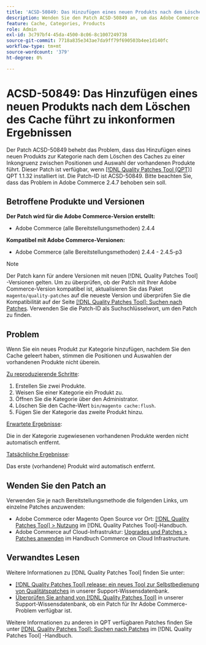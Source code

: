 ```yaml
---
title: 'ACSD-50849: Das Hinzufügen eines neuen Produkts nach dem Löschen des Cache führt zu inkonformen Ergebnissen'
description: Wenden Sie den Patch ACSD-50849 an, um das Adobe Commerce-Problem zu beheben, bei dem das Hinzufügen eines neuen Produkts zur Kategorie nach dem Löschen des Caches zu einer Inkongruenz zwischen Positionen und Auswahl der vorhandenen Produkte führt.
feature: Cache, Categories, Products
role: Admin
exl-id: 3c797bf4-45da-4500-8c06-8c1007249738
source-git-commit: 7718a835e343ae7da9ff79f690503b4ee1d140fc
workflow-type: tm+mt
source-wordcount: '379'
ht-degree: 0%

---
```


# ACSD-50849: Das Hinzufügen eines neuen Produkts nach dem Löschen des Cache führt zu inkonformen Ergebnissen

Der Patch ACSD-50849 behebt das Problem, dass das Hinzufügen eines neuen Produkts zur Kategorie nach dem Löschen des Caches zu einer Inkongruenz zwischen Positionen und Auswahl der vorhandenen Produkte führt. Dieser Patch ist verfügbar, wenn [[!DNL Quality Patches Tool (QPT)]](/help/announcements/adobe-commerce-announcements/magento-quality-patches-released-new-tool-to-self-serve-quality-patches.md) QPT 1.1.32 installiert ist. Die Patch-ID ist ACSD-50849. Bitte beachten Sie, dass das Problem in Adobe Commerce 2.4.7 behoben sein soll.

## Betroffene Produkte und Versionen

**Der Patch wird für die Adobe Commerce-Version erstellt:**

* Adobe Commerce (alle Bereitstellungsmethoden) 2.4.4

**Kompatibel mit Adobe Commerce-Versionen:**

* Adobe Commerce (alle Bereitstellungsmethoden) 2.4.4 - 2.4.5-p3

>[!NOTE]
>
>Der Patch kann für andere Versionen mit neuen [!DNL Quality Patches Tool] -Versionen gelten. Um zu überprüfen, ob der Patch mit Ihrer Adobe Commerce-Version kompatibel ist, aktualisieren Sie das Paket `magento/quality-patches` auf die neueste Version und überprüfen Sie die Kompatibilität auf der Seite [[!DNL Quality Patches Tool]: Suchen nach Patches](https://experienceleague.adobe.com/tools/commerce-quality-patches/index.html). Verwenden Sie die Patch-ID als Suchschlüsselwort, um den Patch zu finden.

## Problem

Wenn Sie ein neues Produkt zur Kategorie hinzufügen, nachdem Sie den Cache geleert haben, stimmen die Positionen und Auswahlen der vorhandenen Produkte nicht überein.

<u>Zu reproduzierende Schritte</u>:

1. Erstellen Sie zwei Produkte.
1. Weisen Sie einer Kategorie ein Produkt zu.
1. Öffnen Sie die Kategorie über den Administrator.
1. Löschen Sie den Cache-Wert `bin/magento cache:flush`.
1. Fügen Sie der Kategorie das zweite Produkt hinzu.

<u>Erwartete Ergebnisse</u>:

Die in der Kategorie zugewiesenen vorhandenen Produkte werden nicht automatisch entfernt.

<u>Tatsächliche Ergebnisse</u>:

Das erste (vorhandene) Produkt wird automatisch entfernt.

## Wenden Sie den Patch an

Verwenden Sie je nach Bereitstellungsmethode die folgenden Links, um einzelne Patches anzuwenden:

* Adobe Commerce oder Magento Open Source vor Ort: [[!DNL Quality Patches Tool] > Nutzung](https://experienceleague.adobe.com/docs/commerce-operations/tools/quality-patches-tool/usage.html) im [!DNL Quality Patches Tool]-Handbuch.
* Adobe Commerce auf Cloud-Infrastruktur: [Upgrades und Patches > Patches anwenden](https://experienceleague.adobe.com/docs/commerce-cloud-service/user-guide/develop/upgrade/apply-patches.html) im Handbuch Commerce on Cloud Infrastructure.

## Verwandtes Lesen

Weitere Informationen zu [!DNL Quality Patches Tool] finden Sie unter:

* [[!DNL Quality Patches Tool] release: ein neues Tool zur Selbstbedienung von Qualitätspatches](/help/announcements/adobe-commerce-announcements/magento-quality-patches-released-new-tool-to-self-serve-quality-patches.md) in unserer Support-Wissensdatenbank.
* [Überprüfen Sie anhand von  [!DNL Quality Patches Tool]](/help/support-tools/patches-available-in-qpt-tool/check-patch-for-magento-issue-with-magento-quality-patches.md) in unserer Support-Wissensdatenbank, ob ein Patch für Ihr Adobe Commerce-Problem verfügbar ist.

Weitere Informationen zu anderen in QPT verfügbaren Patches finden Sie unter [[!DNL Quality Patches Tool]: Suchen nach Patches](https://experienceleague.adobe.com/tools/commerce-quality-patches/index.html) im [!DNL Quality Patches Tool] -Handbuch.
